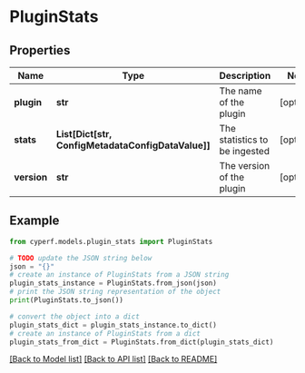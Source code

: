 # PluginStats


## Properties

Name | Type | Description | Notes
------------ | ------------- | ------------- | -------------
**plugin** | **str** | The name of the plugin | [optional] 
**stats** | **List[Dict[str, ConfigMetadataConfigDataValue]]** | The statistics to be ingested | [optional] 
**version** | **str** | The version of the plugin | [optional] 

## Example

```python
from cyperf.models.plugin_stats import PluginStats

# TODO update the JSON string below
json = "{}"
# create an instance of PluginStats from a JSON string
plugin_stats_instance = PluginStats.from_json(json)
# print the JSON string representation of the object
print(PluginStats.to_json())

# convert the object into a dict
plugin_stats_dict = plugin_stats_instance.to_dict()
# create an instance of PluginStats from a dict
plugin_stats_from_dict = PluginStats.from_dict(plugin_stats_dict)
```
[[Back to Model list]](../README.md#documentation-for-models) [[Back to API list]](../README.md#documentation-for-api-endpoints) [[Back to README]](../README.md)


